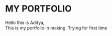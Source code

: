 # MY PORTFOLIO 

Hello this is Aditya,   
    This is my portfolio in making.
    Trying for first time